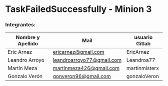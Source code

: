 # TaskFailedSuccessfully - Minion 3


### Integrantes:

| Nombre y Apellido              |      Mail                      |     usuario Gitlab   |
| -----------------------------  | ------------------------------ | -------------------  |
| Eric Arnez                     |  ericarnez@gmail.com           |  EricArnez           |
| Leandro Arroyo                 |  leandroarroyo77@gmail.com     |  Leandroa77          |
| Martin Meza                    |  martinmeza426@gmail.com       |  martinmisterx       |
| Gonzalo Verón                  |  gonveron96@gmail.com          |  gonzaloVeron        |
